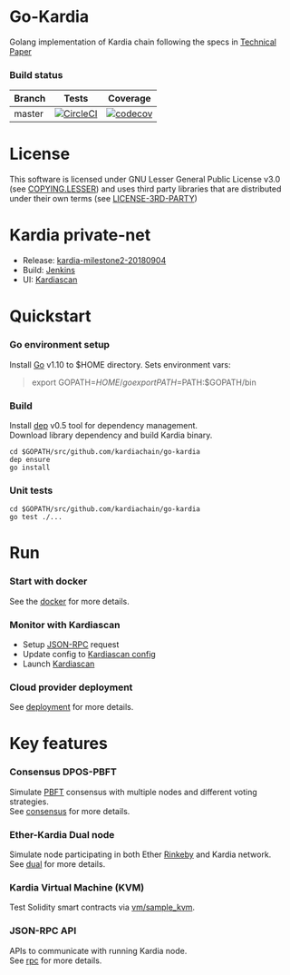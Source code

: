 # Go-Kardia

Golang implementation of Kardia chain following the specs in [Technical Paper](http://dl.kardiachain.io/paper.pdf)

### Build status 

Branch    | Tests | Coverage
----------|-------|----------
master    | [![CircleCI](https://circleci.com/gh/kardiachain/go-kardia.svg?style=shield&circle-token=3163b86cadff994c8e322dc3aedf57c61f541c42)](https://circleci.com/gh/kardiachain/go-kardia) | [![codecov](https://codecov.io/gh/kardiachain/go-kardia/branch/master/graph/badge.svg?token=9HzVclw3dp)](https://codecov.io/gh/kardiachain/go-kardia)

# License
This software is licensed under GNU Lesser General Public License v3.0 (see [COPYING.LESSER](https://github.com/kardiachain/go-kardia/tree/master/COPYING.LESSER))
  and uses third party libraries that are distributed under their own terms (see [LICENSE-3RD-PARTY](https://github.com/kardiachain/go-kardia/tree/master/LICENSE-3RD-PARTY.txt))

# Kardia private-net
- Release: [kardia-milestone2-20180904](https://github.com/kardiachain/go-kardia/releases/tag/kardia-milestone2-20180904)
- Build: [Jenkins](http://35.185.187.119:8080/job/go-kardia/)
- UI: [Kardiascan](http://scan.kardiachain.io/)

# Quickstart
### Go environment setup
Install [Go](https://golang.org/doc/install) v1.10 to $HOME directory. Sets environment vars:  
> export GOPATH=$HOME/go  
> export PATH=$PATH:$GOPATH/bin

### Build
Install [dep](https://github.com/golang/dep) v0.5 tool for dependency management.  
Download library dependency and build Kardia binary.
```
cd $GOPATH/src/github.com/kardiachain/go-kardia
dep ensure
go install
```

### Unit tests
```
cd $GOPATH/src/github.com/kardiachain/go-kardia
go test ./...
```
# Run
### Start with docker
See the [docker](https://github.com/kardiachain/go-kardia/tree/master/docker) for more details.

### Monitor with Kardiascan
- Setup [JSON-RPC](https://github.com/kardiachain/go-kardia/tree/master/rpc) request
- Update config to [Kardiascan config ](https://github.com/kardiachain/KardiaScan#update-node-config)
- Launch [Kardiascan](https://github.com/kardiachain/KardiaScan#run-development-mode)

### Cloud provider deployment
See [deployment](https://github.com/kardiachain/go-kardia/tree/master/deployment) for more details.

# Key features
### Consensus DPOS-PBFT
Simulate [PBFT](http://pmg.csail.mit.edu/papers/osdi99.pdf) consensus with multiple nodes and different voting strategies.  
See [consensus](https://github.com/kardiachain/go-kardia/tree/master/consensus) for more details.

### Ether-Kardia Dual node
Simulate node participating in both Ether [Rinkeby](https://www.rinkeby.io/#stats) and Kardia network.  
See [dual](https://github.com/kardiachain/go-kardia/tree/master/dual) for more details.

### Kardia Virtual Machine (KVM)
Test Solidity smart contracts via [vm/sample_kvm](https://github.com/kardiachain/go-kardia/tree/master/vm/sample_kvm).

### JSON-RPC API
APIs to communicate with running Kardia node.  
See [rpc](https://github.com/kardiachain/go-kardia/tree/master/rpc) for more details.
